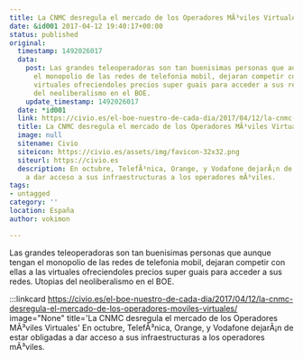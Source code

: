 ```yaml
---
title: La CNMC desregula el mercado de los Operadores MÃ³viles Virtuales
date: &id001 2017-04-12 19:40:17+00:00
status: published
original:
  timestamp: 1492026017
  data:
    post: Las grandes teleoperadoras son tan buenisimas personas que aunque tengan
      el monopolio de las redes de telefonia mobil, dejaran competir con ellas a las
      virtuales ofreciendoles precios super guais para acceder a sus redes. Utopias
      del neoliberalismo en el BOE.
    update_timestamp: 1492026017
  date: *id001
  link: https://civio.es/el-boe-nuestro-de-cada-dia/2017/04/12/la-cnmc-desregula-el-mercado-de-los-operadores-moviles-virtuales/
  title: La CNMC desregula el mercado de los Operadores MÃ³viles Virtuales
  image: null
  sitename: Civio
  siteicon: https://civio.es/assets/img/favicon-32x32.png
  siteurl: https://civio.es
  description: En octubre, TelefÃ³nica, Orange, y Vodafone dejarÃ¡n de estar obligadas
    a dar acceso a sus infraestructuras a los operadores mÃ³viles.
tags:
- untagged
category: ''
location: España
author: vokimon

---
```

Las grandes teleoperadoras son tan buenisimas personas que aunque tengan el monopolio de las redes de telefonia mobil, dejaran competir con ellas a las virtuales ofreciendoles precios super guais para acceder a sus redes. Utopias del neoliberalismo en el BOE.

:::linkcard https://civio.es/el-boe-nuestro-de-cada-dia/2017/04/12/la-cnmc-desregula-el-mercado-de-los-operadores-moviles-virtuales/ image="None" title='La CNMC desregula el mercado de los Operadores MÃ³viles Virtuales'
    En octubre, TelefÃ³nica, Orange, y Vodafone dejarÃ¡n de estar obligadas a dar acceso a sus infraestructuras a los operadores mÃ³viles.

